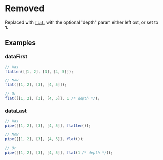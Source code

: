 # Removed

Replaced with [`flat`](/docs/#flat), with the optional "depth" param either left
out, or set to **1**.

## Examples

### dataFirst

```ts
// Was
flatten([[1, 2], [3], [4, 5]]);

// Now
flat([[1, 2], [3], [4, 5]]);

// Or
flat([[1, 2], [3], [4, 5]], 1 /* depth */);
```

### dataLast

```ts
// Was
pipe([[1, 2], [3], [4, 5]], flatten());

// Now
pipe([[1, 2], [3], [4, 5]], flat());

// Or
pipe([[1, 2], [3], [4, 5]], flat(1 /* depth */));
```
